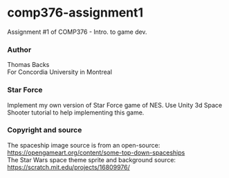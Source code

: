 # comp376-assignment1
Assignment #1 of COMP376 - Intro. to game dev.    
### Author    
Thomas Backs    
For Concordia University in Montreal
### Star Force    
Implement my own version of Star Force game of NES. Use Unity 3d Space Shooter tutorial to help implementing this game.    


### Copyright and source    
The spaceship image source is from an open-source: https://opengameart.org/content/some-top-down-spaceships    
The Star Wars space theme sprite and background source: https://scratch.mit.edu/projects/16809976/    
